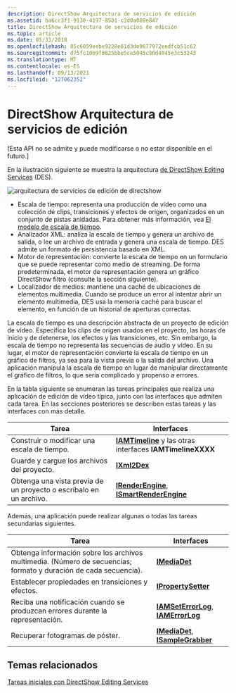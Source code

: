 ```yaml
---
description: DirectShow Arquitectura de servicios de edición
ms.assetid: ba6cc3f1-9130-4197-8501-c2d0a088e847
title: DirectShow Arquitectura de servicios de edición
ms.topic: article
ms.date: 05/31/2018
ms.openlocfilehash: 85c6059eebe9228e61d3de9677972eedfcb51c62
ms.sourcegitcommit: d75fc10b9f0825bbe5ce5045c90d4045e3c53243
ms.translationtype: MT
ms.contentlocale: es-ES
ms.lasthandoff: 09/13/2021
ms.locfileid: "127062352"
---
```

# <a name="directshow-editing-services-architecture"></a>DirectShow Arquitectura de servicios de edición

\[Esta API no se admite y puede modificarse o no estar disponible en el futuro.\]

En la ilustración siguiente se muestra la arquitectura [de DirectShow Editing Services](directshow-editing-services.md) (DES).

![arquitectura de servicios de edición de directshow](images/architecture.png)

-   Escala de tiempo: representa una producción de vídeo como una colección de clips, transiciones y efectos de origen, organizados en un conjunto de pistas anidadas. Para obtener más información, vea [El modelo de escala de tiempo](the-timeline-model.md).
-   Analizador XML: analiza la escala de tiempo y genera un archivo de salida, o lee un archivo de entrada y genera una escala de tiempo. DES admite un formato de persistencia basado en XML.
-   Motor de representación: convierte la escala de tiempo en un formulario que se puede representar como medio de streaming. De forma predeterminada, el motor de representación genera un gráfico DirectShow filtro (consulte la sección siguiente).
-   Localizador de medios: mantiene una caché de ubicaciones de elementos multimedia. Cuando se produce un error al intentar abrir un elemento multimedia, DES usa la memoria caché para buscar el elemento, en función de un historial de aperturas correctas.

La escala de tiempo es una descripción abstracta de un proyecto de edición de vídeo. Especifica los clips de origen usados en el proyecto, las horas de inicio y de detenerse, los efectos y las transiciones, etc. Sin embargo, la escala de tiempo no representa las secuencias de audio y vídeo. En su lugar, el motor de representación convierte la escala de tiempo en un gráfico de filtros, ya sea para la vista previa o la salida del archivo. Una aplicación manipula la escala de tiempo en lugar de manipular directamente el gráfico de filtros, lo que sería complicado y propenso a errores.

En la tabla siguiente se enumeran las tareas principales que realiza una aplicación de edición de vídeo típica, junto con las interfaces que admiten cada tarea. En las secciones posteriores se describen estas tareas y las interfaces con más detalle.



| Tarea                                     | Interfaces                                                                             |
|------------------------------------------|------------------------------------------------------------------------------------------|
| Construir o modificar una escala de tiempo.          | [**IAMTimeline**](iamtimeline.md) y las otras interfaces **IAMTimelineXXXX**          |
| Guarde y cargue los archivos del proyecto.             | [**IXml2Dex**](ixml2dex.md)                                                             |
| Obtenga una vista previa de un proyecto o escríbalo en un archivo. | [**IRenderEngine**](irenderengine.md), [ **ISmartRenderEngine**](ismartrenderengine.md) |



 

Además, una aplicación puede realizar algunas o todas las tareas secundarias siguientes.



| Tarea                                                                                           | Interfaces                                                                 |
|------------------------------------------------------------------------------------------------|------------------------------------------------------------------------------|
| Obtenga información sobre los archivos multimedia. (Número de secuencias; formato y duración de cada secuencia). | [**IMediaDet**](imediadet.md)                                               |
| Establecer propiedades en transiciones y efectos.                                                     | [**IPropertySetter**](ipropertysetter.md)                                   |
| Reciba una notificación cuando se produzcan errores durante la representación.                                       | [**IAMSetErrorLog**](iamseterrorlog.md), [ **IAMErrorLog**](iamerrorlog.md) |
| Recuperar fotogramas de póster.                                                                        | [**IMediaDet**](imediadet.md), [ **ISampleGrabber**](isamplegrabber.md)     |



 

## <a name="related-topics"></a>Temas relacionados

<dl> <dt>

[Tareas iniciales con DirectShow Editing Services](getting-started-with-directshow-editing-services.md)
</dt> </dl>

 

 



